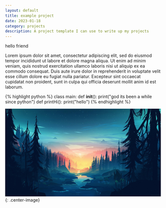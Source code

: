 ```yaml
---
layout: default
title: example project
date: 2023-01-18
category: projects
description: A project template I can use to write up my projects
---
```


hello friend

Lorem ipsum dolor sit amet, consectetur adipiscing elit, sed do eiusmod tempor incididunt ut labore et dolore magna aliqua. Ut enim ad minim veniam, quis nostrud exercitation ullamco laboris nisi ut aliquip ex ea commodo consequat. Duis aute irure dolor in reprehenderit in voluptate velit esse cillum dolore eu fugiat nulla pariatur. Excepteur sint occaecat cupidatat non proident, sunt in culpa qui officia deserunt mollit anim id est laborum.

{% highlight python %}
class main:
    def __init__():
        print("god its been a while since python")
    def printHi():
        print("hello")
{% endhighlight %}

![wallpaper?](/assets/images/wall1.jpg){: .center-image}
